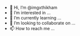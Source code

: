- 👋 Hi, I’m @imgxthikham
- 👀 I’m interested in ...
- 🌱 I’m currently learning ...
- 💞️ I’m looking to collaborate on ...
- 📫 How to reach me ...

<!---
imgxthikham/imgxthikham is a ✨ special ✨ repository because its `README.md` (this file) appears on your GitHub profile.
You can click the Preview link to take a look at your changes.
--->

